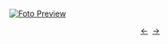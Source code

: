 [![Foto Preview](preview/n784.avif)](https://20essentials.github.io/project-000-784)

<div align="center" style="display: flex; justify-content: center;">
  <a  href="https://github.com/20essentials/project-000-783" target="_blank">&#8592;</a>
  &nbsp;&nbsp;
  <a  href="https://github.com/20essentials/project-000-785" target="_blank">&#8594;</a>
</div>
